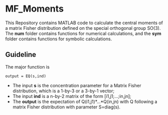 # MF_Moments

This Repository contains MATLAB code to calculate the central moments of a matrix Fisher distribution defined on the special orthogonal group SO(3).
The **num** folder contains functions for numerical calculations, and the **sym** folder contains functions for symbolic calculations.

## Guideline
The major function is
```
output = EQ(s,ind)
```
* The input **s** is the concentration parameter for a Matrix Fisher distribution, which is a 1-by-3 or a 3-by-1 vector;
* The input **ind** is a n-by-2 matrix of the form [i1,j1;...;in,jn];
* The **output** is the expectation of Q(i1,j1)*...*Q(in,jn) with Q following a matrix Fisher distribution with parameter S=diag(s).
